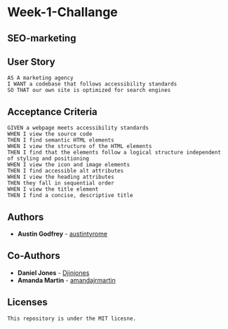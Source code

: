 # Week-1-Challange

## SEO-marketing

## User Story

```
AS A marketing agency
I WANT a codebase that follows accessibility standards
SO THAT our own site is optimized for search engines
```

## Acceptance Criteria

```
GIVEN a webpage meets accessibility standards
WHEN I view the source code
THEN I find semantic HTML elements
WHEN I view the structure of the HTML elements
THEN I find that the elements follow a logical structure independent of styling and positioning
WHEN I view the icon and image elements
THEN I find accessible alt attributes
WHEN I view the heading attributes
THEN they fall in sequential order
WHEN I view the title element
THEN I find a concise, descriptive title
```
## Authors


* **Austin Godfrey** - [austintyrome](https://github.com/austintyrome)


## Co-Authors

* **Daniel Jones** - [Djinjones](https://github.com/Djinjones)
* **Amanda Martin** - [amandajrmartin](https://github.com/amandajrmartin)

## Licenses

```
This repository is under the MIT licesne.
```
